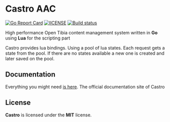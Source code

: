 # Castro AAC

[![Go Report Card](https://goreportcard.com/badge/github.com/Raggaer/castro)](https://goreportcard.com/report/github.com/Raggaer/castro)
[![lICENSE](https://img.shields.io/packagist/l/doctrine/orm.svg)](https://github.com/Raggaer/castro/blob/master/LICENSE)
[![Build status](https://ci.appveyor.com/api/projects/status/yhrx9l6jrbvxhw5p?svg=true)](https://ci.appveyor.com/project/Raggaer/castro)

High performance Open Tibia content management system written in **Go** using **Lua** for the scripting part

Castro provides lua bindings. Using a pool of lua states. Each request gets a state from the pool. If there are no states available a new one is created and later saved on the pool.

## Documentation

Everything you might need [is here](https://docs.castroaac.org/). The official documentation site of Castro

## License

**Castro** is licensed under the **MIT** license.

